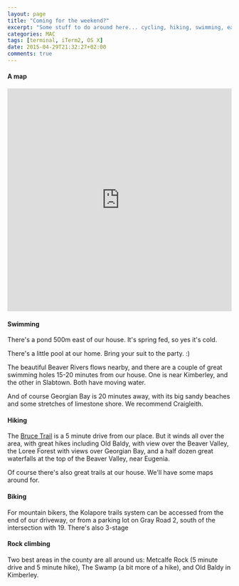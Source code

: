 ```yaml
---
layout: page
title: "Coming for the weekend?"
excerpt: "Some stuff to do around here... cycling, hiking, swimming, eating, drinking. Read on..."
categories: MAC
tags: [terminal, iTerm2, OS X]
date: 2015-04-29T21:32:27+02:00
comments: true
---
```


#### A map

<iframe width='100%' height='500px' frameBorder='0' src='https://a.tiles.mapbox.com/v4/lobp.ng3fga55/attribution,zoompan,zoomwheel,geocoder.html?access_token=pk.eyJ1IjoibG9icCIsImEiOiJjN3E3cHNFIn0.wzwgKdJM1apIg_CO9yO73A'></iframe>

#### Swimming

There's a pond 500m east of our house.  It's spring fed, so yes it's cold.

There's a little pool at our home.  Bring your suit to the party. :)

The beautiful Beaver Rivers flows nearby, and there are a couple of great swimming holes 15-20 minutes from our house.  One is near Kimberley, and the other in Slabtown.  Both have moving water.

And of course Georgian Bay is 20 minutes away, with its big sandy beaches and some stretches of limestone shore.  We recommend Craigleith.

#### Hiking

The [Bruce Trail](http://brucetrail.org/) is a 5 minute drive from our place.  But it winds all over the area, with great hikes including Old Baldy, with view over the Beaver Valley, the Loree Forest with views over Georgian Bay, and a half dozen great waterfalls at the top of the Beaver Valley, near Eugenia.

Of course there's also great trails at our house. We'll have some maps around for.

#### Biking

For mountain bikers, the Kolapore trails system can be accessed from the end of our driveway, or from a parking lot on Gray Road 2, south of the intersection with 19. There's also 3-stage

#### Rock climbing

Two best areas in the county are all around us: Metcalfe Rock (5 minute drive and 5 minute hike), The Swamp (a bit more of a hike), and Old Baldy in Kimberley.
